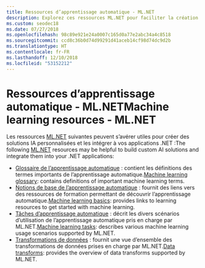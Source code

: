 ```yaml
---
title: Ressources d’apprentissage automatique - ML.NET
description: Explorez ces ressources ML.NET pour faciliter la création de solutions IA personnalisées et leur intégration à vos applications .NET.
ms.custom: seodec18
ms.date: 07/27/2018
ms.openlocfilehash: 98c89e921e24a0007c165d0a77e2abc34a4c8518
ms.sourcegitcommit: ccd8c36b0d74d99291d41aceb14cf98d74dc9d2b
ms.translationtype: HT
ms.contentlocale: fr-FR
ms.lasthandoff: 12/10/2018
ms.locfileid: "53152212"
---
```

# <a name="machine-learning-resources---mlnet"></a><span data-ttu-id="ab72a-103">Ressources d’apprentissage automatique - ML.NET</span><span class="sxs-lookup"><span data-stu-id="ab72a-103">Machine learning resources - ML.NET</span></span>

<span data-ttu-id="ab72a-104">Les ressources [ML.NET](../index.md) suivantes peuvent s’avérer utiles pour créer des solutions IA personnalisées et les intégrer à vos applications .NET :</span><span class="sxs-lookup"><span data-stu-id="ab72a-104">The following  [ML.NET](../index.md) resources may be helpful to build custom AI solutions and integrate them into your .NET applications:</span></span>

- <span data-ttu-id="ab72a-105">[Glossaire de l’apprentissage automatique](glossary.md) : contient les définitions des termes importants de l’apprentissage automatique.</span><span class="sxs-lookup"><span data-stu-id="ab72a-105">[Machine learning glossary](glossary.md): contains definitions of important machine learning terms.</span></span>
- <span data-ttu-id="ab72a-106">[Notions de base de l’apprentissage automatique](basics.md) : fournit des liens vers des ressources de formation permettant de découvrir l’apprentissage automatique.</span><span class="sxs-lookup"><span data-stu-id="ab72a-106">[Machine learning basics](basics.md): provides links to learning resources to get started with machine learning.</span></span>
- <span data-ttu-id="ab72a-107">[Tâches d’apprentissage automatique](tasks.md) : décrit les divers scénarios d’utilisation de l’apprentissage automatique pris en charge par ML.NET.</span><span class="sxs-lookup"><span data-stu-id="ab72a-107">[Machine learning tasks](tasks.md): describes various machine learning usage scenarios supported by ML.NET.</span></span>
- <span data-ttu-id="ab72a-108">[Transformations de données](transforms.md) : fournit une vue d’ensemble des transformations de données prises en charge par ML.NET.</span><span class="sxs-lookup"><span data-stu-id="ab72a-108">[Data transforms](transforms.md): provides the overview of data transforms supported by ML.NET.</span></span>
